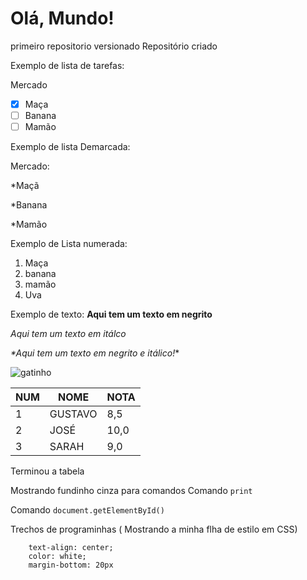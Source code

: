# Olá, Mundo!
 primeiro repositorio versionado
 Repositório criado


Exemplo de lista de tarefas:

Mercado
 - [x] Maça
 - [ ] Banana
 - [ ] Mamão

Exemplo de lista Demarcada:

Mercado:<p>
*Maçã<p>
*Banana<p>
*Mamão

Exemplo de Lista numerada:

1. Maça
2. banana
3. mamão
6. Uva

Exemplo de texto:
**Aqui tem um texto em negrito**<p>
*Aqui tem um texto em itálco*<p>
_*Aqui tem um texto em negrito e itálico!_*<p>
![gatinho](https://github.com/SarahgCenci/Ola-Mundo/assets/104398726/0977d069-99fd-43d8-87e4-cb878cceb2f6)

NUM | NOME| NOTA 
---|---|---
1| GUSTAVO | 8,5
2| JOSÉ | 10,0
3| SARAH | 9,0

Terminou a tabela

Mostrando fundinho cinza para comandos
Comando `print` <p>
Comando `document.getElementById()`

Trechos de programinhas ( Mostrando a minha flha de estilo em CSS) 
```
    text-align: center;
    color: white;
    margin-bottom: 20px
```
